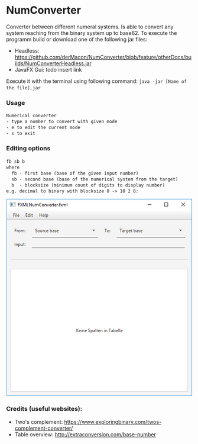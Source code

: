 # NumConverter
Converter between different numeral systems. Is able to convert any system reaching from the binary system up to base62. To execute the programm build or download one of the following jar files:
- Headless: https://github.com/derMacon/NumConverter/blob/feature/otherDocs/builds/NumConverterHeadless.jar
- JavaFX Gui: todo insert link

 Execute it with the terminal using following command: 
`java -jar [Name of the file].jar`

### Usage
```
Numerical converter
- type a number to convert with given mode
- e to edit the current mode
- x to exit
```

### Editing options
```
fb sb b
where
  fb - first base (base of the given input number)
  sb - second base (base of the numerical system from the target)
  b  - blocksize (minimum count of digits to display number)
e.g. decimal to binary with blocksize 8 -> 10 2 8: 
```
<p align="center">
  <img src="https://github.com/derMacon/NumConverter/blob/feature/otherDocs/img/screenshot2302.png"/>
</p>

### Credits (useful websites):
- Two's complement: https://www.exploringbinary.com/twos-complement-converter/
- Table overview: http://extraconversion.com/base-number
